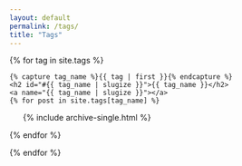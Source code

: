 ```yaml
---
layout: default
permalink: /tags/
title: "Tags"
---
```


<section class="post-list">
{% for tag in site.tags %}

    {% capture tag_name %}{{ tag | first }}{% endcapture %}
    <h2 id="#{{ tag_name | slugize }}">{{ tag_name }}</h2>
    <a name="{{ tag_name | slugize }}"></a>
    {% for post in site.tags[tag_name] %}
<ul class="post-archives">
  {% include archive-single.html %}
</ul>
    {% endfor %}

{% endfor %}
</section>
